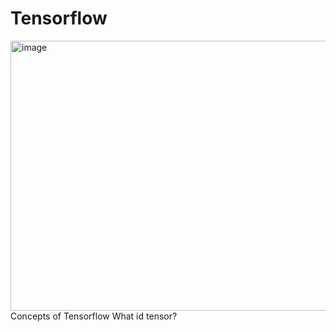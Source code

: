 # Tensorflow
<img width="552" height="432" alt="image" src="https://github.com/user-attachments/assets/f6b86447-1da2-442a-9acd-cadd2d3ef230" />
Concepts of Tensorflow
What id tensor?

